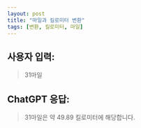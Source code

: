 ```yaml
---
layout: post
title: "마일과 킬로미터 변환"
tags: [변환, 킬로미터, 마일]
---
```


## 사용자 입력:
> 31마일

## ChatGPT 응답:
> 31마일은 약 49.89 킬로미터에 해당합니다.


